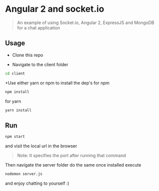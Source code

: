 # Angular 2 and socket.io
> An example of using Socket.io, Angular 2, ExpressJS and MongoDB for a chat application

## Usage
+ Clone this repo

+ Navigate to the client folder
```sh
cd client
```
+Use either yarn or npm to install the dep's
for npm
```sh
npm install
```
for yarn
```sh
yarn install
```
## Run 
```sh
npm start
``` 
and visit the local url in the browser
> Note: It specifies the port after running that command

Then navigate the server folder do the same once installed execute
```sh
nodemon server.js
```
and enjoy chatting to yourself :)
